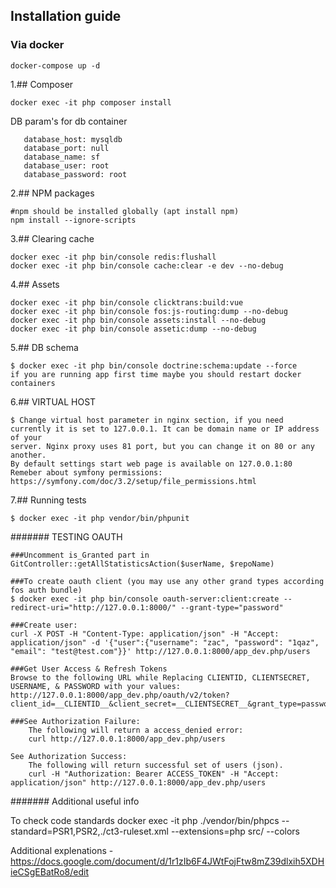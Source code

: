 ## Installation guide

### Via docker
```
docker-compose up -d
```

1.## Composer
```
docker exec -it php composer install
```
DB param's for db container
```
   database_host: mysqldb
   database_port: null
   database_name: sf
   database_user: root
   database_password: root
```

2.## NPM packages
```
#npm should be installed globally (apt install npm)
npm install --ignore-scripts
```

3.## Clearing cache
```
docker exec -it php bin/console redis:flushall
docker exec -it php bin/console cache:clear -e dev --no-debug
```

4.## Assets
```
docker exec -it php bin/console clicktrans:build:vue
docker exec -it php bin/console fos:js-routing:dump --no-debug
docker exec -it php bin/console assets:install --no-debug
docker exec -it php bin/console assetic:dump --no-debug
```

5.## DB schema
```
$ docker exec -it php bin/console doctrine:schema:update --force
if you are running app first time maybe you should restart docker containers
```

6.## VIRTUAL HOST
```
$ Change virtual host parameter in nginx section, if you need  
currently it is set to 127.0.0.1. It can be domain name or IP address of your
server. Nginx proxy uses 81 port, but you can change it on 80 or any another.
By default settings start web page is available on 127.0.0.1:80
Remeber about symfony permissions: https://symfony.com/doc/3.2/setup/file_permissions.html
```

7.## Running tests
```
$ docker exec -it php vendor/bin/phpunit
```

####### TESTING OAUTH
```
###Uncomment is_Granted part in GitController::getAllStatisticsAction($userName, $repoName)

###To create oauth client (you may use any other grand types according fos auth bundle)
$ docker exec -it php bin/console oauth-server:client:create --redirect-uri="http://127.0.0.1:8000/" --grant-type="password"

###Create user:
curl -X POST -H "Content-Type: application/json" -H "Accept: application/json" -d '{"user":{"username": "zac", "password": "1qaz", "email": "test@test.com"}}' http://127.0.0.1:8000/app_dev.php/users

###Get User Access & Refresh Tokens
Browse to the following URL while Replacing CLIENTID, CLIENTSECRET, USERNAME, & PASSWORD with your values:
http://127.0.0.1:8000/app_dev.php/oauth/v2/token?client_id=__CLIENTID__&client_secret=__CLIENTSECRET__&grant_type=password&username=USERNAME&password=PASSWORD

###See Authorization Failure:
    The following will return a access_denied error:
    curl http://127.0.0.1:8000/app_dev.php/users

See Authorization Success:
    The following will return successful set of users (json).
    curl -H "Authorization: Bearer ACCESS_TOKEN" -H "Accept: application/json" http://127.0.0.1:8000/app_dev.php/users
```

####### Additional useful info

To check code standards
docker exec -it php ./vendor/bin/phpcs --standard=PSR1,PSR2,./ct3-ruleset.xml --extensions=php src/ --colors

Additional explenations - https://docs.google.com/document/d/1r1zIb6F4JWtFojFtw8mZ39dlxih5XDHieCSgEBatRo8/edit
```
